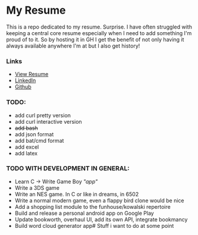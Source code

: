 # My Resume
This is a repo dedicated to my resume. Surprise. I have often struggled with keeping a central core resume especially when I need to add something I'm proud of to it. So by hosting it in GH I get the benefit of not only having it always available anywhere I'm at but I also get history!

### Links
* [View Resume](resume.md)
* [LinkedIn](https://www.linkedin.com/in/dillonchr)
* [Github](https://github.com/dillonchr/?tab=repositories)

### TODO:
* add curl pretty version
* add curl interactive version
* ~~add bash~~
* add json format
* add bat/cmd format
* add excel
* add latex

### TODO WITH DEVELOPMENT IN GENERAL:
* Learn C -> Write Game Boy _"app"_
* Write a 3DS game
* Write an NES game. In C or like in dreams, in 6502
* Write a normal modern game, even a flappy bird clone would be nice
* Add a shopping list module to the funhouse/kowalski repertoire
* Build and release a personal android app on Google Play
* Update bookworth, overhaul UI, add its own API, integrate bookmancy
* Build word cloud generator app# Stuff i want to do at some point

